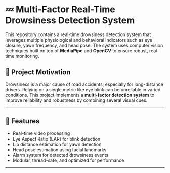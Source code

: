 
# 💤 Multi-Factor Real-Time Drowsiness Detection System

This repository contains a real-time drowsiness detection system that leverages multiple physiological and behavioral indicators such as eye closure, yawn frequency, and head pose. The system uses computer vision techniques built on top of **MediaPipe** and **OpenCV** to ensure robust, real-time monitoring.

## 🧠 Project Motivation

Drowsiness is a major cause of road accidents, especially for long-distance drivers. Relying on a single metric like eye blink can be unreliable in varied conditions. This project implements a **multi-factor detection system** to improve reliability and robustness by combining several visual cues.

---

## 🚀 Features

- Real-time video processing
- Eye Aspect Ratio (EAR) for blink detection
- Lip distance estimation for yawn detection
- Head pose estimation using facial landmarks
- Alarm system for detected drowsiness events
- Modular, thread-safe, and optimized for performance

---
